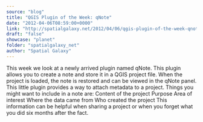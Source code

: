```yaml
---
source: "blog"
title: "QGIS Plugin of the Week: qNote"
date: "2012-04-06T08:59:00+0000"
link: "http://spatialgalaxy.net/2012/04/06/qgis-plugin-of-the-week-qnote/"
draft: "false"
showcase: "planet"
folder: "spatialgalaxy_net"
author: "Spatial Galaxy"
---
```


This week we look at a newly arrived plugin named qNote. This plugin allows you to create a note and store it in a QGIS project file. When the project is loaded, the note is restored and can be viewed in the qNote panel.
This little plugin provides a way to attach metadata to a project. Things you might want to include in a note are:
 Content of the project Purpose Area of interest Where the data came from Who created the project  This information can be helpful when sharing a project or when you forget what you did six months after the fact.
